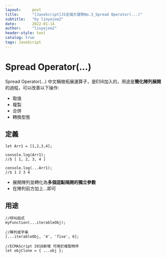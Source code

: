 ```yaml
---
layout:     post
title:      "[JaveScript]JS全端大冒險No.3_Spread Operator(...)"
subtitle:   "by linyejoe2"
date:       2022-01-14
author:     "linyejoe2"
header-style: text
catalog: true
tags: JaveScript
---
```


#  Spread Operator(...)

Spread Operator(...) 中文稱做拓展運算子，是ES6加入的，用途是**簡化陣列展開**的過程，可以改善以下操作:
- 取值
- 複製
- 合併
- 轉換型態

## 定義

```javascript=
let Arr1 = [1,2,3,4];

console.log(Arr1);
//$ [ 1, 2, 3, 4 ]

console.log(...Arr1);
//$ 1 2 3 4
```

- 展開陣列並轉化為**多個逗點隔開的獨立參數**
- 在陣列前方加上...即可

## 用途

```javascript=
//呼叫函式
myFunction(...iterableObj);

//陣列或字串
[...iterableObj, '4', 'five', 6];

//ECMAScript 2018新增 可用於複製物件
let objClone = { ...obj };
```